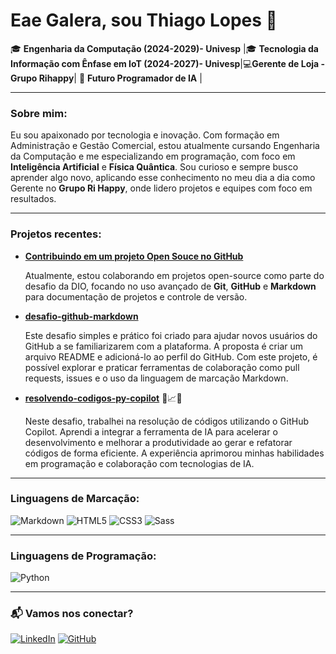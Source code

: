 
# Eae Galera, sou Thiago Lopes 👋

🎓 **Engenharia da Computação (2024-2029)- Univesp** |🎓 **Tecnologia da Informação com Ênfase em IoT (2024-2027)- Univesp**|💻**Gerente de Loja - Grupo Rihappy**| 🤖 **Futuro Programador de IA** |


---
### Sobre mim:

Eu sou apaixonado por tecnologia e inovação. Com formação em Administração e Gestão Comercial, estou atualmente cursando Engenharia da Computação e me especializando em programação, com foco em **Inteligência Artificial** e **Física Quântica**. Sou curioso e sempre busco aprender algo novo, aplicando esse conhecimento no meu dia a dia como Gerente no **Grupo Ri Happy**, onde lidero projetos e equipes com foco em resultados.

---

### Projetos recentes:
- [**Contribuindo em um projeto Open Souce no GitHub**](https://github.com/ThiagoLopes-Cloud/dio-lab-open-source.git)
    
     Atualmente, estou colaborando em projetos open-source como parte do desafio da DIO, focando no uso avançado de **Git**, **GitHub** e **Markdown** para documentação de projetos e controle de versão.

- [**desafio-github-markdown**](https://github.com/ThiagoLopes-Cloud/desafio-github-markdown)

    Este desafio simples e prático foi criado para ajudar novos usuários do GitHub a se familiarizarem com a plataforma. A proposta é criar um arquivo README e adicioná-lo ao perfil do GitHub. Com este projeto, é possível explorar e praticar ferramentas de colaboração como pull requests, issues e o uso da linguagem de marcação Markdown.

- [**resolvendo-codigos-py-copilot**](https://github.com/ThiagoLopes-Cloud/resolvendo-codigos-py-copilot) 🤖📈📝

     Neste desafio, trabalhei na resolução de códigos utilizando o GitHub Copilot. Aprendi a integrar a ferramenta de IA para acelerar o desenvolvimento e melhorar a produtividade ao gerar e refatorar códigos de forma eficiente. A experiência aprimorou minhas habilidades em programação e colaboração com tecnologias de IA.

---
### Linguagens de Marcação:
![Markdown](https://img.shields.io/badge/Markdown-000?style=for-the-badge&logo=markdown)
![HTML5](https://img.shields.io/badge/HTML5-E34F26?style=for-the-badge&logo=html5&logoColor=white)
![CSS3](https://img.shields.io/badge/CSS3-1572B6?style=for-the-badge&logo=css3&logoColor=white)
![Sass](https://img.shields.io/badge/Sass-000?style=for-the-badge&logo=sass)


 ----
### Linguagens de  Programação:
![Python](https://img.shields.io/badge/python-3670A0?style=for-the-badge&logo=python&logoColor=ffdd54)

---
### 📬 Vamos nos conectar?

[![LinkedIn](https://img.shields.io/badge/LinkedIn-blue?logo=linkedin&logoColor=white)](https://www.linkedin.com/in/thiagolopesin/)
[![GitHub](https://img.shields.io/badge/GitHub-black?logo=github&logoColor=white)](https://github.com/ThiagoLopes-Cloud)

